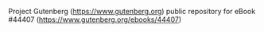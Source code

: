 Project Gutenberg (https://www.gutenberg.org) public repository for eBook #44407 (https://www.gutenberg.org/ebooks/44407)
